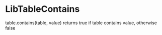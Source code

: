 # LibTableContains
 table.contains(table, value) returns true if table contains value, otherwise false
